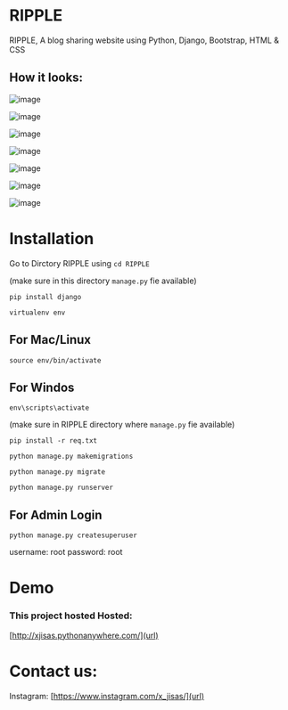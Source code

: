 # **RIPPLE**
RIPPLE, A blog sharing website using Python, Django, Bootstrap, HTML & CSS
## How it looks:
![image](https://github.com/shashwat993/RIPPLE/assets/108952343/24e8874c-835e-48cc-a6ad-6a3a0005e0ed)

![image](https://github.com/shashwat993/RIPPLE/assets/108952343/ed4e3594-c5ba-4d4e-9903-43f108fb40a5)

![image](https://github.com/shashwat993/RIPPLE/assets/108952343/01927874-8d48-4841-82fc-b7bb22165de0)

![image](https://github.com/shashwat993/RIPPLE/assets/108952343/bb5af8b9-d0b9-4745-828f-7677d43488dd)

![image](https://github.com/shashwat993/RIPPLE/assets/108952343/fbcce81d-a204-44fe-81e7-b3021c0b1d69)

![image](https://github.com/shashwat993/RIPPLE/assets/108952343/55291d3a-7a63-470e-841e-bb472d6a6cee)

![image](https://github.com/shashwat993/RIPPLE/assets/108952343/5351c267-bd28-4a6c-afe0-c011c76de9b5)


# Installation
Go to Dirctory RIPPLE using `cd RIPPLE`

(make sure in this directory `manage.py` fie available)

`pip install django`

`virtualenv env`
## For Mac/Linux

`source env/bin/activate`

## For Windos

`env\scripts\activate`

(make sure in RIPPLE directory where `manage.py` fie available)

`pip install -r req.txt`

`python manage.py makemigrations`

`python manage.py migrate`


`python manage.py runserver`

## For Admin Login

`python manage.py createsuperuser`

username: root
password: root

# Demo 
### This project hosted Hosted:

[http://xjisas.pythonanywhere.com/](url)

# Contact us:

Instagram: [https://www.instagram.com/x_jisas/](url)










